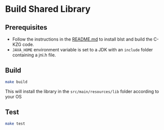 # Build Shared Library

## Prerequisites

* Follow the instructions in the [README.md](../../README.md) to install blst and build the C-KZG code.
* `JAVA_HOME` environment variable is set to a JDK with an `include` folder containing a jni.h file.

## Build
```bash
make build
```

This will install the library in the `src/main/resources/lib` folder according to your OS

## Test
```bash
make test
```
